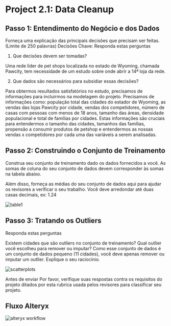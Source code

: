 # Project 2.1: Data Cleanup

## Passo 1: Entendimento do Negócio e dos Dados

Forneça uma explicação das principais decisões que precisam ser feitas. (Limite de 250 palavras)
Decisões Chave:
Responda estas perguntas

1.	Que decisões devem ser tomadas?

Uma rede líder de pet shops localizada no estado de Wyoming, chamada Pawcity, tem necessidade de um estudo sobre onde abrir a 14ª loja da rede.

2.	Que dados são necessários para subsidiar essas decisões?

Para obtermos resultados satisfatórios no estudo, precisamos de informações para incluirmos na modelagem do projeto. Precisamos de informações como: população total das cidades do estador de Wyoming, as vendas das lojas Pawcity por cidade, vendas dos competidores, número de casas com pessoas com menos de 18 anos, tamanho das áreas, densidade populacional e total de famílias por cidades. Estas informações são cruciais para entendermos o tamanho das cidades, tamanhos das famílias, propensão a consumir produtos de petshop e entendermos as nossas vendas x competidores por cada uma das variáveis a serem analisadas.

## Passo 2: Construindo o Conjunto de Treinamento

Construa seu conjunto de treinamento dado os dados fornecidos a você. As somas de coluna do seu conjunto de dados devem corresponder às somas na tabela abaixo.

Além disso, forneça as médias do seu conjunto de dados aqui para ajudar os revisores a verificar o seu trabalho. Você deve arredondar até duas casas decimais, ex: 1.24

![table1](https://user-images.githubusercontent.com/34245933/50059977-ec12cd00-0174-11e9-920b-5bbfba2edc0d.PNG)

## Passo 3: Tratando os Outliers

Responda estas perguntas

Existem cidades que são outliers no conjunto de treinamento? Qual outlier você escolheu para remover ou imputar? Como esse conjunto de dados é um conjunto de dados pequeno (11 cidades), você deve apenas remover ou imputar um outlier. Explique o seu raciocínio.

![scatterplots](https://user-images.githubusercontent.com/34245933/50060132-d9999300-0176-11e9-902a-42581190f513.PNG)

Antes de enviar
Por favor, verifique suas respostas contra os requisitos do projeto ditados por esta rubrica usada pelos revisores para classificar seu projeto.

## Fluxo Alteryx

![alteryx workflow](https://user-images.githubusercontent.com/34245933/50060157-3a28d000-0177-11e9-892f-d8eba2df6f27.PNG)
